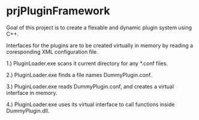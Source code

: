 # prjPluginFramework

Goal of this project is to create a flexable and dynamic plugin system using C++.

Interfaces for the plugins are to be created virtually in memory by reading a coresponding XML configuration file.

1.) PluginLoader.exe scans it current directory for any *.conf files.

2.) PluginLoader.exe finds a file names DummyPlugin.conf.

3.) PluginLoader.exe reads DummyPlugin.conf, and creates a virtual interface in memory.

4.) PluginLoader.exe uses its virtual interface to call functions inside DummyPlugin.dll.
